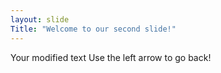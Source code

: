 ```yaml
---
layout: slide
Title: "Welcome to our second slide!"
---
```

Your modified text
Use the left arrow to go back!
